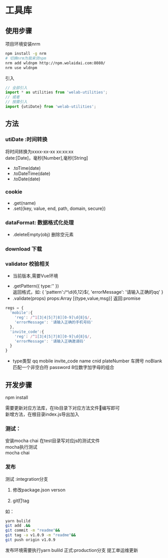 # 工具库

## 使用步骤

项目环境安装nrm  

```sh
npm install -g nrm   
# 切换nrm为我来贷npm 
nrm add wldnpm http://npm.wolaidai.com:8080/  
nrm use wldnpm
```

引入

```javascript
// 全部引入
import * as utilities from 'welab-utilities';
// 或者
// 按需引入
import {utiDate} from 'welab-utilities';
```

## 方法

### utiDate :时间转换

将时间转换为xxxx-xx-xx xx:xx:xx  
date:[Date]，毫秒[Number],毫秒[String]

* .toTime(date)
* .toDateTime(date)
* .toDate(date)



### cookie 

* .get(name)
* .set({key, value, end, path, domain, secure})

### dataFormat: 数据格式化处理

* .deleteEmpty(obj) 删除空元素

### download 下载

### validator 校验相关

- 当前版本,需要Vue环境 

* .getPattern({
      type:''
   })  
返回格式，如:
{
  'pattern':/^\d{6,12}$/,
  'errorMessage': '请输入正确的qq'
}
* .validate(props)
props:Array [{type,value,msg}]
返回:promise

```javascript
regs = {
  'mobile':{
    'reg': /^1[3|4|5|7|8][0-9]\d{8}$/,
    'errorMessage': '请输入正确的手机号码'
  },
  'invite_code':{
    'reg': /^1[3|4|5|7|8][0-9]\d{8}$/,
    'errorMessage': '请输入正确邀请码'
  }
}  
```

* type类型
qq
mobile
invite_code
name
cnid
plateNumber 车牌号
noBlank 匹配一个非空白符
password 8位数字加字母的组合


## 开发步骤

npm install

需要更新对应方法库，在lib目录下对应方法文件编写即可  
新增方法，在根目录index.js导出加入

### 测试：

安装mocha chai
在test目录写对应js的测试文件  
mocha执行测试  
mocha
chai

### 发布

测试 :integration分支
1. 修改package.json verson

2. git打tag 

如：

```sh
yarn bulild
git add .&&
git commit -m "readme"&&
git tag -a v1.0.9 -m "readme"&&
git push origin v1.0.9

```
发布环境需要执行yarn bulild
正式:production分支 提工单运维更新